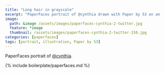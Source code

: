 ```yaml
---
title: "Long hair in grayscale"
excerpt: "PaperFaces portrait of @cynthia drawn with Paper by 53 on an iPad."
image: 
  path: &image /assets/images/paperfaces-cynthia-2-twitter.jpg 
  feature: *image
  thumbnail: /assets/images/paperfaces-cynthia-2-twitter-150.jpg
categories: [paperfaces]
tags: [portrait, illustration, Paper by 53]
---
```


PaperFaces portrait of [@cynthia](https://twitter.com/cynthia).

{% include boilerplate/paperfaces.md %}
